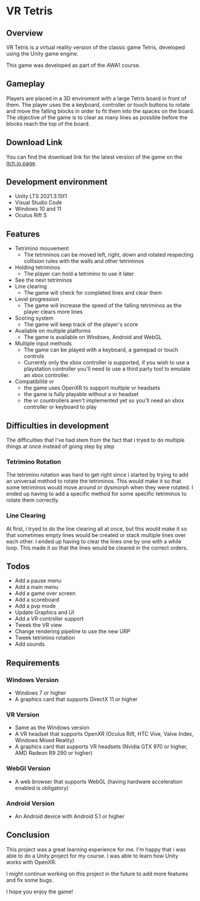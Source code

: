 # VR Tetris
## Overview
VR Tetris is a virtual reality version of the classic game Tetris, developed using the Unity game engine.

This game was developed as part of the AWA1 course.

## Gameplay
Players are placed in a 3D enviroment with a large Tetris board in front of them. The player uses the a keyboard, controller or touch buttons to rotate and move the falling blocks in order to fit them into the spaces on the board. The objective of the game is to clear as many lines as possible before the blocks reach the top of the board.

## Download Link
You can find the download link for the latest version of the game on the [itch.io page](https://maurowastaken.itch.io/awa1-tetris).

## Development environment
- Unity LTS 2021.3.15f1
- Visual Studio Code
- Windows 10 and 11
- Oculus Rift S

## Features
- Tetrimino mouvement
    - The tetriminos can be moved left, right, down and rotated respecting collision rules with the walls and other tetriminos
- Holding tetriminos
    - The player can hold a tetrimino to use it later
- See the next tetriminos
- Line clearing
    - The game will check for completed lines and clear them
- Level progression
    - The game will increase the speed of the falling tetriminos as the player clears more lines
- Scoring system
    - The game will keep track of the player's score
- Available on multiple platforms
    - The game is available on Windows, Android and WebGL
- Multiple input methods
    - The game can be played with a keyboard, a gamepad or touch controls
    - Currently only the xbox controller is supported, if you wish to use a playstation controller you'll need to use a third party tool to emulate an xbox controller.
- Compatibilité vr
    - the game uses OpenXR to support multiple vr headsets
    - the game is fully playable without a vr headset
    - the vr countrollers aren't implemented yet so you'll need an xbox controller or keyboard to play

## Difficulties in development
The difficulties that I've had stem from the fact that i tryed to do multiple things at once instead of going step by step

### Tetrimino Rotation
The tetrimino rotation was hard to get right since i started by trying to add an universal method to rotate the tetriminos. This would make it so that some tetriminos would move around or dysmorph when they were rotated. I ended up having to add a specific method for some specific tetriminos to rotate them correctly. 

### Line Clearing
At first, i tryed to do the line clearing all at once, but this would make it so that sometimes empty lines would be created or stack multiple lines over each other. I ended up having to clear the lines one by one with a while loop. This made it so that the lines would be cleared in the correct orders.

## Todos
- Add a pause menu
- Add a main menu
- Add a game over screen
- Add a scoreboard
- Add a pvp mode
- Update Graphics and UI
- Add a VR controller support
- Tweek the VR view
- Change rendering pipeline to use the new URP
- Tweek tetrimino rotation
- Add sounds

## Requirements

### Windows Version
- Windows 7 or higher
- A graphics card that supports DirectX 11 or higher

### VR Version
- Same as the Windows version
- A VR headset that supports OpenXR (Oculus Rift, HTC Vive, Valve Index, Windows Mixed Reality)
- A graphics card that supports VR headsets (Nvidia GTX 970 or higher, AMD Radeon R9 290 or higher)

### WebGl Version
- A web browser that supports WebGL (having hardware acceleration enabled is obligatory)

### Android Version
- An Android device with Android 5.1 or higher

## Conclusion
This project was a great learning experience for me. I'm happy that i was able to do a Unity project for my course. I was able to learn how Unity works with OpenXR. 

I might continue working on this project in the future to add more features and fix some bugs.

I hope you enjoy the game!




